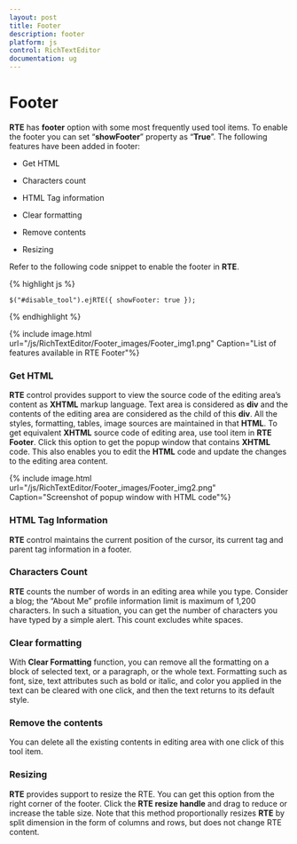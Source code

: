 ```yaml
---
layout: post
title: Footer
description: footer
platform: js
control: RichTextEditor
documentation: ug
---
```


# Footer

**RTE** has **footer** option with some most frequently used tool items. To enable the footer you can set “**showFooter**” property as “**True**”. The following features have been added in footer:

* Get HTML

* Characters count

* HTML Tag information

* Clear formatting 

* Remove contents

* Resizing



Refer to the following code snippet to enable the footer in **RTE**.



{% highlight js %}

    $("#disable_tool").ejRTE({ showFooter: true });


{% endhighlight %}



{% include image.html url="/js/RichTextEditor/Footer_images/Footer_img1.png" Caption="List of features available in RTE Footer"%}

### Get HTML

**RTE** control provides support to view the source code of the editing area’s content as **XHTML** markup language. Text area is considered as **div** and the contents of the editing area are considered as the child of this **div**. All the styles, formatting, tables, image sources are maintained in that **HTML**. To get equivalent **XHTML** source code of editing area, use tool item in **RTE Footer**. Click this option to get the popup window that contains **XHTML** code. This also enables you to edit the **HTML** code and update the changes to the editing area content. 

{% include image.html url="/js/RichTextEditor/Footer_images/Footer_img2.png" Caption="Screenshot of popup window with HTML code"%}

### HTML Tag Information

**RTE** control maintains the current position of the cursor, its current tag and parent tag information in a footer.

### Characters Count

**RTE** counts the number of words in an editing area while you type. Consider a blog; the “About Me” profile information limit is maximum of 1,200 characters. In such a situation, you can get the number of characters you have typed by a simple alert. This count excludes white spaces.

### Clear formatting

With **Clear Formatting** function, you can remove all the formatting on a block of selected text, or a paragraph, or the whole text. Formatting such as font, size, text attributes such as bold or italic, and color you applied in the text can be cleared with one click, and then the text returns to its default style.

### Remove the contents

You can delete all the existing contents in editing area with one click of this tool item.

### Resizing

**RTE** provides support to resize the RTE. You can get this option from the right corner of the footer. Click the **RTE resize handle** and drag to reduce or increase the table size. Note that this method proportionally resizes **RTE** by split dimension in the form of columns and rows, but does not change RTE content. 

